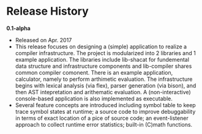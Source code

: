 Release History
===============

**0.1-alpha**
- Released on Apr. 2017
- This release focuses on designing a (simple) application to realize a compiler infrastructure. The project is 
modularized into 2 libraries and 1 example application. The libraries include lib-shacat for fundemental data structure and infrastructure components and lib-compiler shares common compiler comonent. There is an example application, calculator, namely to perform arthimetic evaluation. The infrastructure begins with lexical analysis (via flex), parser generation (via bison), and then AST intepretation and arithematic evaluation. A (non-interactive) console-based application is also implemented as executable. 
- Several feature concepts are introduced including symbol table to keep trace symbol states at runtime; a source code to improve debuggability in terms of exact location of a pice of source code; an event-listener approach  to collect runtime error statistics; built-in (C)math functions.

